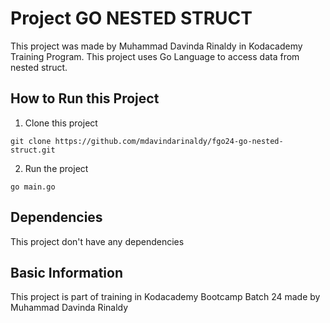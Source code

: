 # Project GO NESTED STRUCT

This project was made by Muhammad Davinda Rinaldy in Kodacademy Training Program. This project uses Go Language to access data from nested struct.

## How to Run this Project

1. Clone this project
```
git clone https://github.com/mdavindarinaldy/fgo24-go-nested-struct.git
``` 
2. Run the project
```
go main.go
```

## Dependencies
This project don't have any dependencies

## Basic Information
This project is part of training in Kodacademy Bootcamp Batch 24 made by Muhammad Davinda Rinaldy